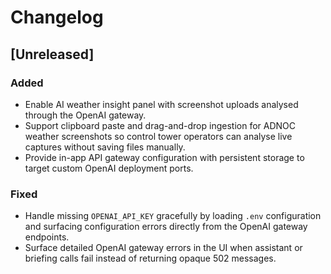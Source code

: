 # Changelog

## [Unreleased]
### Added
- Enable AI weather insight panel with screenshot uploads analysed through the OpenAI gateway.
- Support clipboard paste and drag-and-drop ingestion for ADNOC weather screenshots so control tower operators can analyse live captures without saving files manually.
- Provide in-app API gateway configuration with persistent storage to target custom OpenAI deployment ports.

### Fixed
- Handle missing `OPENAI_API_KEY` gracefully by loading `.env` configuration and surfacing
  configuration errors directly from the OpenAI gateway endpoints.
- Surface detailed OpenAI gateway errors in the UI when assistant or briefing calls fail instead of returning opaque 502 messages.
